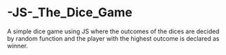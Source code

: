 # -JS-_The_Dice_Game
A simple dice game using JS where the outcomes of the dices are decided by random function and the player with the highest outcome is declared as winner.
